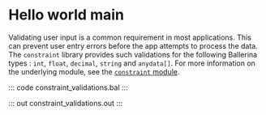 # Hello world main

Validating user input is a common requirement in most applications. 
This can prevent user entry errors before the app attempts to process the data. 
The `constraint` library provides such validations for the following Ballerina types : `int`, `float`, `decimal`, `string` and `anydata[]`.
For more information on the underlying module,
see the [`constraint` module](https://lib.ballerina.io/ballerina/constraint/latest/).

::: code constraint_validations.bal :::

::: out constraint_validations.out :::